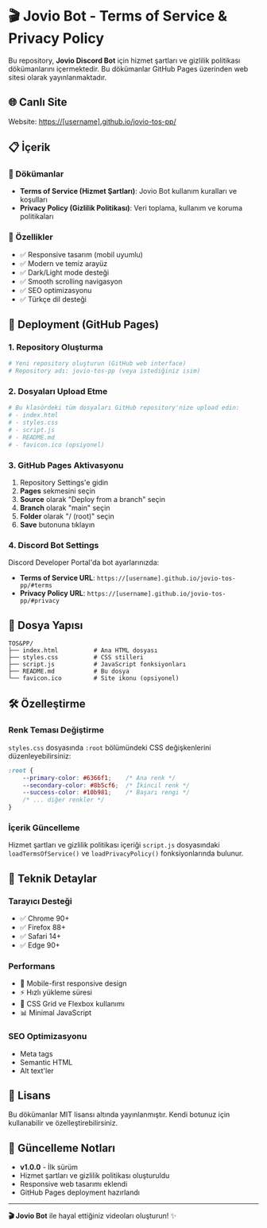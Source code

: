 # 🎬 Jovio Bot - Terms of Service & Privacy Policy

Bu repository, **Jovio Discord Bot** için hizmet şartları ve gizlilik politikası dökümanlarını içermektedir. Bu dökümanlar GitHub Pages üzerinden web sitesi olarak yayınlanmaktadır.

## 🌐 Canlı Site

Website: [https://[username].github.io/jovio-tos-pp/](https://[username].github.io/jovio-tos-pp/)

## 📋 İçerik

### 📄 Dökümanlar
- **Terms of Service (Hizmet Şartları)**: Jovio Bot kullanım kuralları ve koşulları
- **Privacy Policy (Gizlilik Politikası)**: Veri toplama, kullanım ve koruma politikaları

### 🎨 Özellikler
- ✅ Responsive tasarım (mobil uyumlu)
- ✅ Modern ve temiz arayüz
- ✅ Dark/Light mode desteği
- ✅ Smooth scrolling navigasyon
- ✅ SEO optimizasyonu
- ✅ Türkçe dil desteği

## 🚀 Deployment (GitHub Pages)

### 1. Repository Oluşturma
```bash
# Yeni repository oluşturun (GitHub web interface)
# Repository adı: jovio-tos-pp (veya istediğiniz isim)
```

### 2. Dosyaları Upload Etme
```bash
# Bu klasördeki tüm dosyaları GitHub repository'nize upload edin:
# - index.html
# - styles.css
# - script.js
# - README.md
# - favicon.ico (opsiyonel)
```

### 3. GitHub Pages Aktivasyonu
1. Repository Settings'e gidin
2. **Pages** sekmesini seçin
3. **Source** olarak "Deploy from a branch" seçin
4. **Branch** olarak "main" seçin
5. **Folder** olarak "/ (root)" seçin
6. **Save** butonuna tıklayın

### 4. Discord Bot Settings
Discord Developer Portal'da bot ayarlarınızda:
- **Terms of Service URL**: `https://[username].github.io/jovio-tos-pp/#terms`
- **Privacy Policy URL**: `https://[username].github.io/jovio-tos-pp/#privacy`

## 📁 Dosya Yapısı

```
TOS&PP/
├── index.html          # Ana HTML dosyası
├── styles.css          # CSS stilleri
├── script.js           # JavaScript fonksiyonları
├── README.md           # Bu dosya
└── favicon.ico         # Site ikonu (opsiyonel)
```

## 🛠️ Özelleştirme

### Renk Teması Değiştirme
`styles.css` dosyasında `:root` bölümündeki CSS değişkenlerini düzenleyebilirsiniz:

```css
:root {
    --primary-color: #6366f1;    /* Ana renk */
    --secondary-color: #8b5cf6;  /* İkincil renk */
    --success-color: #10b981;    /* Başarı rengi */
    /* ... diğer renkler */
}
```

### İçerik Güncelleme
Hizmet şartları ve gizlilik politikası içeriği `script.js` dosyasındaki `loadTermsOfService()` ve `loadPrivacyPolicy()` fonksiyonlarında bulunur.

## 🔧 Teknik Detaylar

### Tarayıcı Desteği
- ✅ Chrome 90+
- ✅ Firefox 88+
- ✅ Safari 14+
- ✅ Edge 90+

### Performans
- 📱 Mobile-first responsive design
- ⚡ Hızlı yükleme süresi
- 🎨 CSS Grid ve Flexbox kullanımı
- 📊 Minimal JavaScript

### SEO Optimizasyonu
- Meta tags
- Semantic HTML
- Alt text'ler

## 📄 Lisans

Bu dökümanlar MIT lisansı altında yayınlanmıştır. Kendi botunuz için kullanabilir ve özelleştirebilirsiniz.

## 🔄 Güncelleme Notları

- **v1.0.0** - İlk sürüm
- Hizmet şartları ve gizlilik politikası oluşturuldu
- Responsive web tasarımı eklendi
- GitHub Pages deployment hazırlandı

---

**🎬 Jovio Bot** ile hayal ettiğiniz videoları oluşturun! ✨
